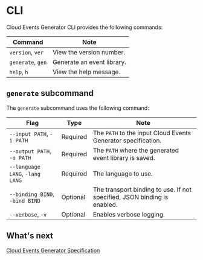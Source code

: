 # CLI

Cloud Events Generator CLI provides the following commands:

| Command      | Note     |
|--------------|----------|
| `version`, `ver` | View the version number. |
| `generate`, `gen` | Generate an event library. |
| `help`, `h` | View the help message. |

## `generate` subcommand

The `generate` subcommand uses the following command:

| Flag        | Type     | Note    |
|--------------|----------|--------------|
| `--input PATH`, `-i PATH` | Required | The `PATH` to the input Cloud Events Generator specification. |
| `--output PATH`, `-o PATH` | Required | The `PATH` where the generated event library is saved. |
| `--language LANG`, `-lang LANG` | Required | The language to use. |
| `--binding BIND`, `-bind BIND` | Optional | The transport binding to use. If not specified, JSON binding is enabled. |
| `--verbose`, `-v` | Optional | Enables verbose logging. |

## What's next

[Cloud Events Generator Specification](/cloud-events-generator/specs)
